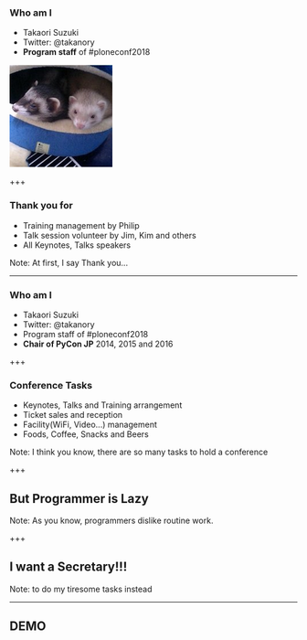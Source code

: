 ### Who am I

* Takaori Suzuki
* Twitter: @takanory
* **Program staff** of #ploneconf2018

![takanory](assets/images/kurokuri.jpg)

+++

### Thank you for

* Training management by Philip
* Talk session volunteer by Jim, Kim and others
* All Keynotes, Talks speakers

Note:
At first, I say Thank you...

---

### Who am I

* Takaori Suzuki
* Twitter: @takanory
* Program staff of #ploneconf2018
* **Chair of PyCon JP** 2014, 2015 and 2016

+++

### Conference Tasks

* Keynotes, Talks and Training arrangement
* Ticket sales and reception
* Facility(WiFi, Video...) management
* Foods, Coffee, Snacks and Beers

Note:
I think you know, there are so many tasks to hold a conference

+++

## But Programmer is Lazy

Note:
As you know, programmers dislike routine work.

+++

## I want a Secretary!!!

Note:
to do my tiresome tasks instead

---

## DEMO
